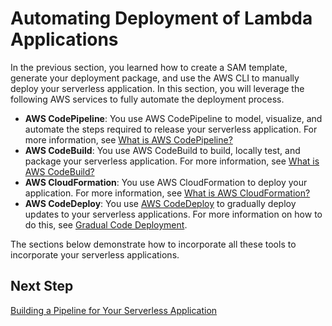 # Automating Deployment of Lambda Applications<a name="automating-deployment"></a>

 In the previous section, you learned how to create a SAM template, generate your deployment package, and use the AWS CLI to manually deploy your serverless application\. In this section, you will leverage the following AWS services to fully automate the deployment process\.
+ **AWS CodePipeline**: You use AWS CodePipeline to model, visualize, and automate the steps required to release your serverless application\. For more information, see [What is AWS CodePipeline?](https://docs.aws.amazon.com/codepipeline/latest/APIReference/)
+ **AWS CodeBuild**: You use AWS CodeBuild to build, locally test, and package your serverless application\. For more information, see [What is AWS CodeBuild?](https://docs.aws.amazon.com/codebuild/latest/userguide/)
+ **AWS CloudFormation**: You use AWS CloudFormation to deploy your application\. For more information, see [What is AWS CloudFormation?](https://docs.aws.amazon.com/AWSCloudFormation/latest/UserGuide/)
+ **AWS CodeDeploy**: You use [AWS CodeDeploy](https://docs.aws.amazon.com/codedeploy/latest/userguide/welcome.html) to gradually deploy updates to your serverless applications\. For more information on how to do this, see [Gradual Code Deployment](automating-updates-to-serverless-apps.md)\.

The sections below demonstrate how to incorporate all these tools to incorporate your serverless applications\.

## Next Step<a name="automating-deployment-next-step"></a>

 [Building a Pipeline for Your Serverless Application](build-pipeline.md) 